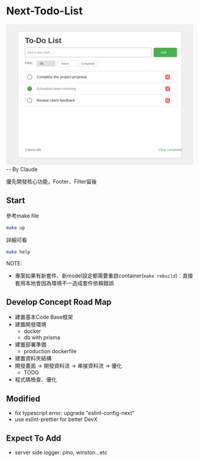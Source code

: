 # Next-Todo-List
![設計圖](./todo-list-ui.svg)
-- By Claude

優先開發核心功能，Footer、Filter留後

## Start
參考make file
```bash
make up
```

詳細可看
```bash
make help
```

NOTE:
- 專案如果有新套件、新model設定都需要重啟container(`make rebuild`)：直接套用本地會因為環境不一造成套件依賴錯誤

## Develop Concept Road Map
- 建置基本Code Base框架
- 建置開發環境
  - docker
  - db with prisma
- 建置部署準備
  - production dockerfile
- 建置資料夾結構
- 開發畫面 -> 開發資料流 -> 串接資料流 -> 優化
  - TODO
- 程式碼檢查、優化

## Modified
- fix typescript error: upgrade "eslint-config-next"
- use eslint-prettier for better DevX


## Expect To Add
- server side logger: pino, winston...etc